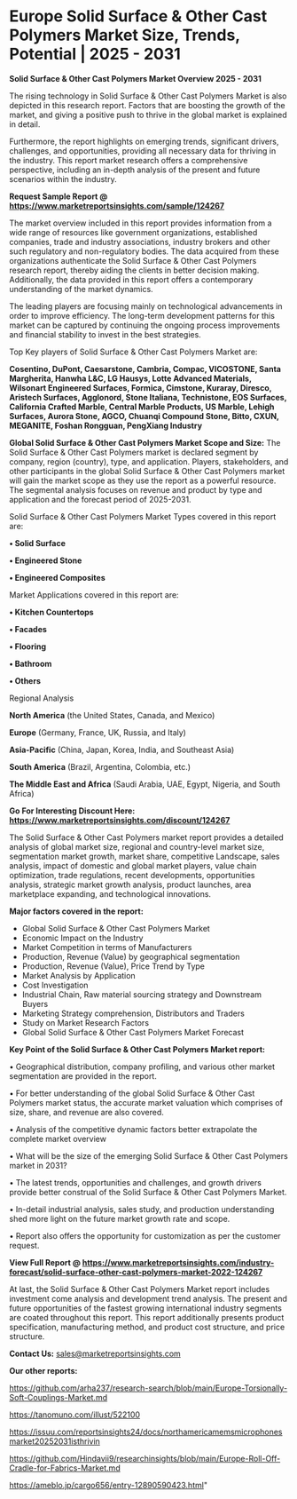 # Europe Solid Surface & Other Cast Polymers Market Size, Trends, Potential | 2025 - 2031

<Strong> Solid Surface & Other Cast Polymers Market Overview 2025 - 2031</strong>

The rising technology in Solid Surface & Other Cast Polymers Market is also depicted in this research report. Factors that are boosting the growth of the market, and giving a positive push to thrive in the global market is explained in detail.

Furthermore, the report highlights on emerging trends, significant drivers, challenges, and opportunities, providing all necessary data for thriving in the industry. This report market research offers a comprehensive perspective, including an in-depth analysis of the present and future scenarios within the industry.

<strong>Request Sample Report @ <a href=https://www.marketreportsinsights.com/sample/124267>https://www.marketreportsinsights.com/sample/124267</a></strong>

The market overview included in this report provides information from a wide range of resources like government organizations, established companies, trade and industry associations, industry brokers and other such regulatory and non-regulatory bodies. The data acquired from these organizations authenticate the Solid Surface & Other Cast Polymers research report, thereby aiding the clients in better decision making. Additionally, the data provided in this report offers a contemporary understanding of the market dynamics.

The leading players are focusing mainly on technological advancements in order to improve efficiency. The long-term development patterns for this market can be captured by continuing the ongoing process improvements and financial stability to invest in the best strategies.

Top Key players of Solid Surface & Other Cast Polymers Market are:

<strong>Cosentino, DuPont, Caesarstone, Cambria, Compac, VICOSTONE, Santa Margherita, Hanwha L&C, LG Hausys, Lotte Advanced Materials, Wilsonart Engineered Surfaces, Formica, Cimstone, Kuraray, Diresco, Aristech Surfaces, Agglonord, Stone Italiana, Technistone, EOS Surfaces, California Crafted Marble, Central Marble Products, US Marble, Lehigh Surfaces, Aurora Stone, AGCO, Chuanqi Compound Stone, Bitto, CXUN, MEGANITE, Foshan Rongguan, PengXiang Industry</strong>

<strong><b>Global Solid Surface & Other Cast Polymers Market Scope and Size:</b></strong>
The Solid Surface & Other Cast Polymers market is declared segment by company, region (country), type, and application. Players, stakeholders, and other participants in the global Solid Surface & Other Cast Polymers market will gain the market scope as they use the report as a powerful resource. The segmental analysis focuses on revenue and product by type and application and the forecast period of 2025-2031.

Solid Surface & Other Cast Polymers Market Types covered in this report are:

<strong>• Solid Surface

• Engineered Stone

• Engineered Composites</strong>

Market Applications covered in this report are:

<strong>• Kitchen Countertops

• Facades

• Flooring

• Bathroom

• Others</strong> 

Regional Analysis

<strong>North America</strong> (the United States, Canada, and Mexico)

<strong>Europe</strong> (Germany, France, UK, Russia, and Italy)

<strong>Asia-Pacific</strong> (China, Japan, Korea, India, and Southeast Asia)

<strong>South America</strong> (Brazil, Argentina, Colombia, etc.)

<strong>The Middle East and Africa</strong> (Saudi Arabia, UAE, Egypt, Nigeria, and South Africa)

<strong>Go For Interesting Discount Here: <a href=https://www.marketreportsinsights.com/discount/124267>https://www.marketreportsinsights.com/discount/124267</a></strong>

The Solid Surface & Other Cast Polymers market report provides a detailed analysis of global market size, regional and country-level market size, segmentation market growth, market share, competitive Landscape, sales analysis, impact of domestic and global market players, value chain optimization, trade regulations, recent developments, opportunities analysis, strategic market growth analysis, product launches, area marketplace expanding, and technological innovations.

<strong><b>Major factors covered in the report:</b></strong>
<ul>
  <li>Global Solid Surface & Other Cast Polymers Market </li>
  <li>Economic Impact on the Industry</li>
  <li>Market Competition in terms of Manufacturers</li>
  <li>Production, Revenue (Value) by geographical segmentation</li>
  <li>Production, Revenue (Value), Price Trend by Type</li>
  <li>Market Analysis by Application</li>
  <li>Cost Investigation</li>
  <li>Industrial Chain, Raw material sourcing strategy and Downstream Buyers</li>
  <li>Marketing Strategy comprehension, Distributors and Traders</li>
  <li>Study on Market Research Factors</li>
  <li>Global Solid Surface & Other Cast Polymers Market Forecast</li>
</ul>

<strong><b>Key Point of the Solid Surface & Other Cast Polymers Market report:</b></strong>

• Geographical distribution, company profiling, and various other market segmentation are provided in the report.

• For better understanding of the global Solid Surface & Other Cast Polymers market status, the accurate market valuation which comprises of size, share, and revenue are also covered.

• Analysis of the competitive dynamic factors better extrapolate the complete market overview

• What will be the size of the emerging Solid Surface & Other Cast Polymers market in 2031?

• The latest trends, opportunities and challenges, and growth drivers provide better construal of the Solid Surface & Other Cast Polymers Market.

• In-detail industrial analysis, sales study, and production understanding shed more light on the future market growth rate and scope.

• Report also offers the opportunity for customization as per the customer request.

<strong><b>View Full Report @ <a href=https://www.marketreportsinsights.com/industry-forecast/solid-surface-other-cast-polymers-market-2022-124267>https://www.marketreportsinsights.com/industry-forecast/solid-surface-other-cast-polymers-market-2022-124267</a></b></strong>


At last, the Solid Surface & Other Cast Polymers Market report includes investment come analysis and development trend analysis. The present and future opportunities of the fastest growing international industry segments are coated throughout this report. This report additionally presents product specification, manufacturing method, and product cost structure, and price structure.

<strong>Contact Us:</strong>
sales@marketreportsinsights.com

<strong>Our other reports:</strong>

<a href=https://github.com/arha237/research-search/blob/main/Europe-Torsionally-Soft-Couplings-Market.md>https://github.com/arha237/research-search/blob/main/Europe-Torsionally-Soft-Couplings-Market.md</a>

<a href=https://tanomuno.com/illust/522100>https://tanomuno.com/illust/522100</a>

<a href=https://issuu.com/reportsinsights24/docs/northamericamemsmicrophonesmarket20252031isthrivin>https://issuu.com/reportsinsights24/docs/northamericamemsmicrophonesmarket20252031isthrivin</a>

<a href=https://github.com/Hindavii9/researchinsights/blob/main/Europe-Roll-Off-Cradle-for-Fabrics-Market.md>https://github.com/Hindavii9/researchinsights/blob/main/Europe-Roll-Off-Cradle-for-Fabrics-Market.md</a>

<a href=https://ameblo.jp/cargo656/entry-12890590423.html>https://ameblo.jp/cargo656/entry-12890590423.html</a>"
